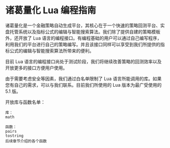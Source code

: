 # 诸葛量化 Lua 编程指南
诸葛量化是一个金融策略自动生成平台，其核心在于一个快速的策略回测平台、实盘托管系统以及指标公式的编辑与智能搜索算法。我们除了提供自建的策略模板外，还开放了 Lua 语言的编程接口。有编程基础的用户可以通过自己编写程序，利用我们的平台进行自己的策略编写。并且该接口同样可以享受到我们所提供的指标公式的编辑与智能搜索算法所带来的便利。

目前 Lua 语言的编程接口尚处于测试阶段，我们将继续改善策略的回测效率以及开放更多的接口方便用户使用。

由于需要考虑安全等因素，我们通过白名单限制了 Lua 语言所能调用的库。如果您有自己的需求，可以与我们联系。目前我们所使用的 Lua 版本为最广受使用的 5.1 版。

开放库与函数名单：
```
库：
math

函数：
pairs
tostring
后续章节介绍的各个函数
```
